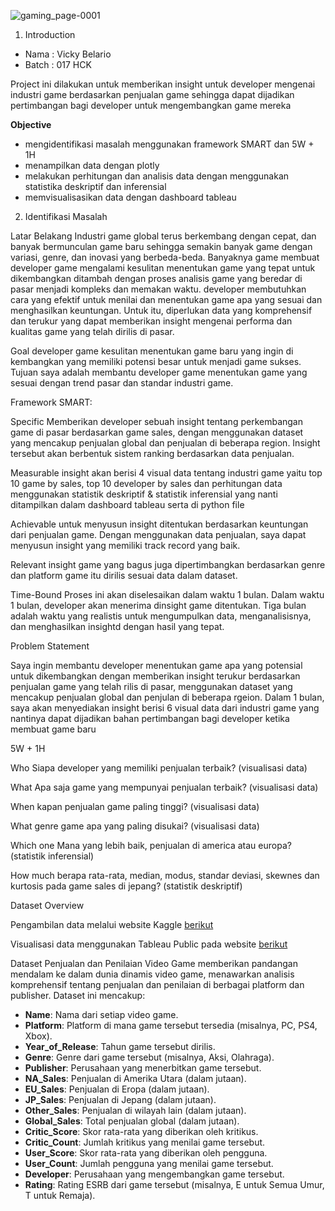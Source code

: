 ![gaming_page-0001](https://github.com/user-attachments/assets/5d2086a8-61e9-4a63-951b-608252d90178)


1. Introduction
- Nama  : Vicky Belario
- Batch : 017 HCK

Project ini dilakukan untuk memberikan insight untuk developer mengenai industri game berdasarkan penjualan game sehingga dapat dijadikan pertimbangan bagi developer untuk mengembangkan game mereka

**Objective**
- mengidentifikasi masalah menggunakan framework SMART dan 5W + 1H
- menampilkan data dengan plotly 
- melakukan perhitungan dan analisis data dengan menggunakan statistika deskriptif dan inferensial
- memvisualisasikan data dengan dashboard tableau

 2. Identifikasi Masalah

 Latar Belakang
Industri game global terus berkembang dengan cepat, dan banyak bermunculan game baru sehingga semakin banyak game dengan variasi, genre, dan inovasi yang berbeda-beda. Banyaknya game membuat developer game mengalami kesulitan menentukan game yang tepat untuk dikembangkan ditambah dengan proses analisis game yang beredar di pasar menjadi kompleks dan memakan waktu. developer membutuhkan cara yang efektif untuk menilai dan menentukan game apa yang sesuai dan menghasilkan keuntungan. Untuk itu, diperlukan data yang komprehensif dan terukur yang dapat memberikan insight mengenai performa dan kualitas game yang telah dirilis di pasar.

 Goal
developer game kesulitan menentukan game baru yang ingin di kembangkan yang memiliki potensi besar untuk menjadi game sukses. Tujuan saya adalah membantu developer game menentukan game yang sesuai dengan trend pasar dan standar industri game.


Framework SMART:

 Specific
Memberikan developer sebuah insight tentang perkembangan game di pasar berdasarkan game sales, dengan menggunakan dataset yang mencakup penjualan global dan penjualan di beberapa region. Insight tersebut akan berbentuk sistem ranking berdasarkan data penjualan.

 Measurable
insight akan berisi 4 visual data tentang industri game yaitu top 10 game by sales, top 10 developer by sales dan perhitungan data menggunakan statistik deskriptif & statistik inferensial yang nanti ditampilkan dalam dashboard tableau serta di python file

Achievable
untuk menyusun insight ditentukan berdasarkan keuntungan dari penjualan game. Dengan menggunakan data penjualan, saya dapat menyusun insight yang memiliki track record yang baik.

 Relevant
insight game yang bagus juga dipertimbangkan berdasarkan genre dan platform game itu dirilis sesuai data dalam dataset.

 Time-Bound
Proses ini akan diselesaikan dalam waktu 1 bulan. Dalam waktu 1 bulan, developer akan menerima dinsight game ditentukan. Tiga bulan adalah waktu yang realistis untuk mengumpulkan data, menganalisisnya, dan menghasilkan insightd dengan hasil yang tepat.

 Problem Statement

Saya ingin membantu developer menentukan game apa yang potensial untuk dikembangkan dengan memberikan insight terukur berdasarkan penjualan game yang telah rilis di pasar, menggunakan dataset yang mencakup penjualan global dan penjulan di beberapa rgeion. Dalam 1 bulan, saya akan menyediakan insight berisi 6 visual data dari industri game yang nantinya dapat dijadikan bahan pertimbangan bagi developer ketika membuat game baru    


 5W + 1H

 Who
Siapa developer yang memiliki penjualan terbaik? (visualisasi data)

 What
Apa saja game yang mempunyai penjualan terbaik? (visualisasi data)

 When
kapan penjualan game paling tinggi? (visualisasi data)

 What 
genre game apa yang paling disukai? (visualisasi data)

 Which one
Mana yang lebih baik, penjualan di america atau europa? (statistik inferensial)

 How much
berapa rata-rata, median, modus, standar deviasi, skewnes dan kurtosis pada game sales di jepang? (statistik deskriptif)


 Dataset Overview

Pengambilan data melalui website Kaggle [berikut](https://www.kaggle.com/datasets/thedevastator/video-game-sales-and-ratings)

Visualisasi data menggunakan Tableau Public pada website [berikut](https://public.tableau.com/app/profile/vicky.belario/viz/milestone1_17176842853450/Dashboard1?publish=yes)

Dataset Penjualan dan Penilaian Video Game memberikan pandangan mendalam ke dalam dunia dinamis video game, menawarkan analisis komprehensif tentang penjualan dan penilaian di berbagai platform dan publisher. Dataset ini mencakup:

- **Name**: Nama dari setiap video game.
- **Platform**: Platform di mana game tersebut tersedia (misalnya, PC, PS4, Xbox).
- **Year_of_Release**: Tahun game tersebut dirilis.
- **Genre**: Genre dari game tersebut (misalnya, Aksi, Olahraga).
- **Publisher**: Perusahaan yang menerbitkan game tersebut.
- **NA_Sales**: Penjualan di Amerika Utara (dalam jutaan).
- **EU_Sales**: Penjualan di Eropa (dalam jutaan).
- **JP_Sales**: Penjualan di Jepang (dalam jutaan).
- **Other_Sales**: Penjualan di wilayah lain (dalam jutaan).
- **Global_Sales**: Total penjualan global (dalam jutaan).
- **Critic_Score**: Skor rata-rata yang diberikan oleh kritikus.
- **Critic_Count**: Jumlah kritikus yang menilai game tersebut.
- **User_Score**: Skor rata-rata yang diberikan oleh pengguna.
- **User_Count**: Jumlah pengguna yang menilai game tersebut.
- **Developer**: Perusahaan yang mengembangkan game tersebut.
- **Rating**: Rating ESRB dari game tersebut (misalnya, E untuk Semua Umur, T untuk Remaja).
